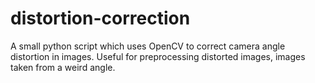 # distortion-correction
A small python script which uses OpenCV to correct camera angle distortion in images. Useful for preprocessing distorted images, images taken from a weird angle.
